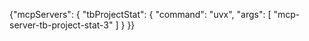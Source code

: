 {"mcpServers": {
"tbProjectStat": {
"command": "uvx",
"args": [
"mcp-server-tb-project-stat-3"
]
}
}}